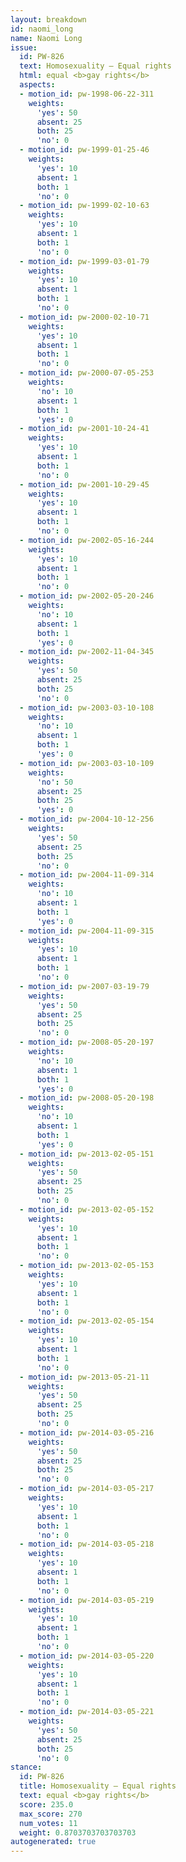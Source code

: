 ```yaml
---
layout: breakdown
id: naomi_long
name: Naomi Long
issue:
  id: PW-826
  text: Homosexuality — Equal rights
  html: equal <b>gay rights</b>
  aspects:
  - motion_id: pw-1998-06-22-311
    weights:
      'yes': 50
      absent: 25
      both: 25
      'no': 0
  - motion_id: pw-1999-01-25-46
    weights:
      'yes': 10
      absent: 1
      both: 1
      'no': 0
  - motion_id: pw-1999-02-10-63
    weights:
      'yes': 10
      absent: 1
      both: 1
      'no': 0
  - motion_id: pw-1999-03-01-79
    weights:
      'yes': 10
      absent: 1
      both: 1
      'no': 0
  - motion_id: pw-2000-02-10-71
    weights:
      'yes': 10
      absent: 1
      both: 1
      'no': 0
  - motion_id: pw-2000-07-05-253
    weights:
      'no': 10
      absent: 1
      both: 1
      'yes': 0
  - motion_id: pw-2001-10-24-41
    weights:
      'yes': 10
      absent: 1
      both: 1
      'no': 0
  - motion_id: pw-2001-10-29-45
    weights:
      'yes': 10
      absent: 1
      both: 1
      'no': 0
  - motion_id: pw-2002-05-16-244
    weights:
      'yes': 10
      absent: 1
      both: 1
      'no': 0
  - motion_id: pw-2002-05-20-246
    weights:
      'no': 10
      absent: 1
      both: 1
      'yes': 0
  - motion_id: pw-2002-11-04-345
    weights:
      'yes': 50
      absent: 25
      both: 25
      'no': 0
  - motion_id: pw-2003-03-10-108
    weights:
      'no': 10
      absent: 1
      both: 1
      'yes': 0
  - motion_id: pw-2003-03-10-109
    weights:
      'no': 50
      absent: 25
      both: 25
      'yes': 0
  - motion_id: pw-2004-10-12-256
    weights:
      'yes': 50
      absent: 25
      both: 25
      'no': 0
  - motion_id: pw-2004-11-09-314
    weights:
      'no': 10
      absent: 1
      both: 1
      'yes': 0
  - motion_id: pw-2004-11-09-315
    weights:
      'yes': 10
      absent: 1
      both: 1
      'no': 0
  - motion_id: pw-2007-03-19-79
    weights:
      'yes': 50
      absent: 25
      both: 25
      'no': 0
  - motion_id: pw-2008-05-20-197
    weights:
      'no': 10
      absent: 1
      both: 1
      'yes': 0
  - motion_id: pw-2008-05-20-198
    weights:
      'no': 10
      absent: 1
      both: 1
      'yes': 0
  - motion_id: pw-2013-02-05-151
    weights:
      'yes': 50
      absent: 25
      both: 25
      'no': 0
  - motion_id: pw-2013-02-05-152
    weights:
      'yes': 10
      absent: 1
      both: 1
      'no': 0
  - motion_id: pw-2013-02-05-153
    weights:
      'yes': 10
      absent: 1
      both: 1
      'no': 0
  - motion_id: pw-2013-02-05-154
    weights:
      'yes': 10
      absent: 1
      both: 1
      'no': 0
  - motion_id: pw-2013-05-21-11
    weights:
      'yes': 50
      absent: 25
      both: 25
      'no': 0
  - motion_id: pw-2014-03-05-216
    weights:
      'yes': 50
      absent: 25
      both: 25
      'no': 0
  - motion_id: pw-2014-03-05-217
    weights:
      'yes': 10
      absent: 1
      both: 1
      'no': 0
  - motion_id: pw-2014-03-05-218
    weights:
      'yes': 10
      absent: 1
      both: 1
      'no': 0
  - motion_id: pw-2014-03-05-219
    weights:
      'yes': 10
      absent: 1
      both: 1
      'no': 0
  - motion_id: pw-2014-03-05-220
    weights:
      'yes': 10
      absent: 1
      both: 1
      'no': 0
  - motion_id: pw-2014-03-05-221
    weights:
      'yes': 50
      absent: 25
      both: 25
      'no': 0
stance:
  id: PW-826
  title: Homosexuality — Equal rights
  text: equal <b>gay rights</b>
  score: 235.0
  max_score: 270
  num_votes: 11
  weight: 0.8703703703703703
autogenerated: true
---
```

